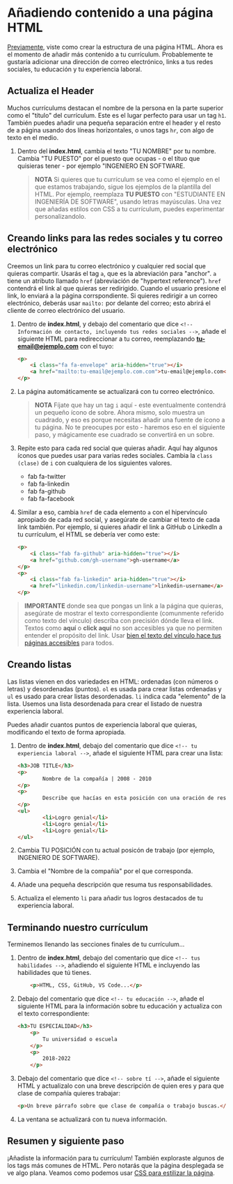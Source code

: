 # Añadiendo contenido a una página HTML

[Previamente](./1-create-html.md), viste como crear la estructura de una página HTML. Ahora es el momento de añadir más contenido a tu currículum. Probablemente te gustaría adicionar una dirección de correo electrónico, links a tus redes sociales, tu educación y tu experiencia laboral.

## Actualiza el Header

Muchos currículums destacan el nombre de la persona en la parte superior como el "título" del currículum. Este es el lugar perfecto para usar un tag `h1`. También puedes añadir una pequeña separación entre el header y el resto de a página usando dos líneas horizontales, o unos tags `hr`, con algo de texto en el medio.

1. Dentro del **index.html**, cambia el texto "TU NOMBRE" por tu nombre. Cambia "TU PUESTO" por el puesto que ocupas - o el títuo que quisieras tener - por ejemplo "INGENIERO EN SOFTWARE.

    > **NOTA** Si quieres que tu currículum se vea como el ejemplo en el que estamos trabajando, sigue los ejemplos de la plantilla del HTML. Por ejemplo, reemplaza **TU PUESTO** con "ESTUDIANTE EN INGENIERÍA DE SOFTWARE", usando letras mayúsculas. Una vez que añadas estilos con CSS a tu currículum, puedes experimentar personalizandolo.

## Creando links para las redes sociales y tu correo electrónico

Creemos un link para tu correo electrónico y cualquier red social que quieras compartir. Usarás el tag `a`, que es la abreviación para "anchor". `a` tiene un atributo llamado `href` (abreviación de "hypertext reference"). `href` contendrá el link al que quieras ser redirigido. Cuando el usuario presione el link, lo enviará a la página corrspondiente. Si quieres redirigir a un correo electrónico, deberás usar `mailto:` por delante del correo; esto abrirá el cliente de correo electrónico del usuario.

1. Dentro de **index.html**, y debajo del comentario que dice `<!-- Información de contacto, incluyendo tus redes sociales -->`, añade el siguiente HTML para redireccionar a tu correo, reemplazando **tu-email@ejemplo.com** con el tuyo:

    ```html
    <p>
        <i class="fa fa-envelope" aria-hidden="true"></i>
        <a href="mailto:tu-email@ejemplo.com.com">tu-email@ejemplo.com</a>
    </p>
    ```

1. La página automáticamente se actualizará con tu correo electrónico.

    > **NOTA** Fíjate que hay un tag `i` aquí - este eventualmente contendrá un pequeño ícono de sobre. Ahora mismo, solo muestra un cuadrado, y eso es porque necesitas añadir una fuente de ícono a tu página. No te preocupes por esto - haremos eso en el siguiente paso, y mágicamente ese cuadrado se convertirá en un sobre.

1. Repite esto para cada red social que quieras añadir. Aquí hay algunos íconos que puedes usar para varias redes sociales. Cambia la `class (clase)` de `i` con cualquiera de los siguientes valores.

    * fab fa-twitter
    * fab fa-linkedin
    * fab fa-github
    * fab fa-facebook

1. Similar a eso, cambia `href` de cada elemento `a` con el hipervínculo apropiado de cada red social, y asegúrate de cambiar el texto de cada link también. Por ejemplo, si quieres añadir el link a GitHub o LinkedIn a tu currículum, el HTML se debería ver como este: 

    ```html
    <p>
        <i class="fab fa-github" aria-hidden="true"></i>
        <a href="github.com/gh-username">gh-username</a>
    </p>
    <p>
        <i class="fab fa-linkedin" aria-hidden="true"></i>
        <a href="linkedin.com/linkedin-username">linkedin-username</a>
    </p>
    ```

> **IMPORTANTE** donde sea que pongas un link a la página que quieras, asegúrate de mostrar el texto correspondiente (comunmente referido como texto del vínculo) describa con precisión dónde lleva el link. Textos como **aquí** o **click aquí** no son accesibles ya que no permiten entender el propósito del link. Usar [bien el texto del vínculo hace tus páginas accesibles](https://docs.microsoft.com/learn/modules/web-development-101-accessibility/4-links-images?WT.mc_id=academic-51109-ornella) para todos.

## Creando listas

Las listas vienen en dos variedades en HTML: ordenadas (con números o letras) y desordenadas (puntos). `ol` es usada para crear listas ordenadas y `ul` es usado para crear listas desordenadas. `li` indica cada "elemento" de la lista. Usemos una lista desordenada para crear el listado de nuestra experiencia laboral.

Puedes añadir cuantos puntos de experiencia laboral que quieras, modificando el texto de forma apropiada. 

1. Dentro de **index.html**, debajo del comentario que dice `<!-- tu experiencia laboral -->`, añade el siguiente HTML para crear una lista:

    ```html
    <h3>JOB TITLE</h3>
    <p>
			Nombre de la compañía | 2008 - 2010
    </p>
    <p>
			Describe que hacías en esta posición con una oración de resumen y no más de 3 puntos de aspectos destacados.
    </p>
    <ul>
			<li>Logro genial</li>
			<li>Logro genial</li>
			<li>Logro genial</li>
    </ul>
    ```

1. Cambia TU POSICIÓN con tu actual posicón de trabajo (por ejemplo, INGENIERO DE SOFTWARE).

1. Cambia el "Nombre de la compañía" por el que corresponda.

1. Añade una pequeña descripción que resuma tus responsabilidades.

1. Actualiza el elemento `li` para añadir tus logros destacados de tu experiencia laboral.

## Terminando nuestro currículum

Terminemos llenando las secciones finales de tu currículum...

1. Dentro de **index.html**, debajo del comentario que dice `<!-- tus habilidades -->`, añadiendo el siguiente HTML e incluyendo las habilidades que tú tienes. 

	```html
	    <p>HTML, CSS, GitHub, VS Code...</p>
	```

1. Debajo del comentario que dice `<!-- tu educación -->`, añade el siguiente HTML para la información sobre tu educación y actualiza con el texto correspondiente:

    ```html
    <h3>TU ESPECIALIDAD</h3>
		<p>
			Tu universidad o escuela
		</p>
		<p>
			2018-2022
		</p>
    ```

1. Debajo del comentario que dice `<!-- sobre tí -->`, añade el siguiente HTML y actualizalo con una breve descripción de quien eres y para que clase de compañía quieres trabajar:

    ```html
    <p>Un breve párrafo sobre que clase de compañía o trabajo buscas.</p>
    ```

1. La ventana se actualizará con tu nueva información.

## Resumen y siguiente paso

¡Añadiste la información para tu currículum! También exploraste algunos de los tags más comunes de HTML. Pero notarás que la página desplegada se ve algo plana. Veamos como podemos usar [CSS para estilizar la página](./3-anadir-estilo.md).